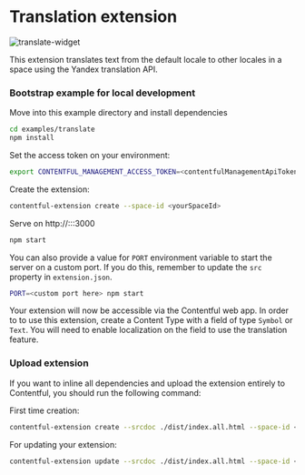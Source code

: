 # Translation extension

![translate-widget](http://contentful.github.io/ui-extensions-sdk/assets/translate-widget.png)

This extension translates text from the default locale to other locales in a space using the Yandex translation API.

### Bootstrap example for local development

Move into this example directory and install dependencies
```bash
cd examples/translate
npm install
```

Set the access token on your environment:
```bash
export CONTENTFUL_MANAGEMENT_ACCESS_TOKEN=<contentfulManagementApiToken>
```

Create the extension:
```bash
contentful-extension create --space-id <yourSpaceId>
```

Serve on http://:::3000
```bash
npm start
```

You can also provide a value for `PORT` environment variable to start the server on a custom port.
If you do this, remember to update the `src` property in `extension.json`.
```bash
PORT=<custom port here> npm start
```

Your extension will now be accessible via the Contentful web app.
In order to to use this extension, create a Content Type with a field of type `Symbol` or `Text`. You will need to enable localization on the field to use the translation feature.


### Upload extension
If you want to inline all dependencies and upload the extension entirely to Contentful, you should run the following command:

First time creation:
```bash
contentful-extension create --srcdoc ./dist/index.all.html --space-id <yourSpaceId> --force
```
For updating your extension:
```bash
contentful-extension update --srcdoc ./dist/index.all.html --space-id <yourSpaceId> --force
```
